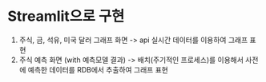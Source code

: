 # Streamlit으로 구현 
1. 주식, 금, 석유, 미국 달러 그래프 화면 
-> api 실시간 데이터를 이용하여 그래프 표현
2. 주식 예측 화면 (with 예측모델 결과)
-> 배치(주기적인 프로세스)를 이용해서 사전에 예측한 데이터를 RDB에서 추출하여 그래프 표현 

